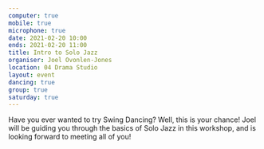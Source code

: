 ```yaml
---
computer: true
mobile: true
microphone: true
date: 2021-02-20 10:00
ends: 2021-02-20 11:00
title: Intro to Solo Jazz
organiser: Joel Ovonlen-Jones
location: 04 Drama Studio
layout: event
dancing: true
group: true
saturday: true
---
```


Have you ever wanted to try Swing Dancing? Well, this is your chance! Joel will be guiding you through the basics of Solo Jazz in this workshop, and is looking forward to meeting all of you!
